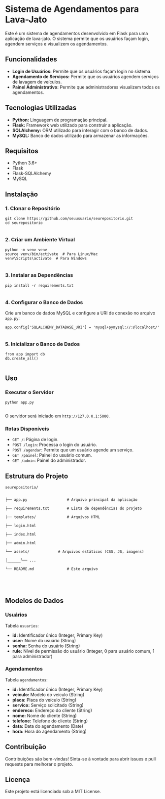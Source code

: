   <h1>Sistema de Agendamentos para Lava-Jato</h1>
    <p>Este é um sistema de agendamentos desenvolvido em Flask para uma aplicação de lava-jato. O sistema permite que os usuários façam login, agendem serviços e visualizem os agendamentos.</p>
    <h2>Funcionalidades</h2>
    <ul>
        <li><strong>Login de Usuários:</strong> Permite que os usuários façam login no sistema.</li>
        <li><strong>Agendamento de Serviços:</strong> Permite que os usuários agendem serviços de lavagem de veículos.</li>
        <li><strong>Painel Administrativo:</strong> Permite que administradores visualizem todos os agendamentos.</li>
    </ul>
    <h2>Tecnologias Utilizadas</h2>
    <ul>
        <li><strong>Python:</strong> Linguagem de programação principal.</li>
        <li><strong>Flask:</strong> Framework web utilizado para construir a aplicação.</li>
        <li><strong>SQLAlchemy:</strong> ORM utilizado para interagir com o banco de dados.</li>
        <li><strong>MySQL:</strong> Banco de dados utilizado para armazenar as informações.</li>
    </ul>
    <h2>Requisitos</h2>
    <ul>
        <li>Python 3.6+</li>
        <li>Flask</li>
        <li>Flask-SQLAlchemy</li>
        <li>MySQL</li>
    </ul>
    <h2>Instalação</h2>
    <h3>1. Clonar o Repositório</h3>
    <pre><code>git clone https://github.com/seuusuario/seurepositorio.git
cd seurepositorio
    </code></pre>
    <h3>2. Criar um Ambiente Virtual</h3>
    <pre><code>python -m venv venv
source venv/bin/activate  # Para Linux/Mac
venv\Scripts\activate  # Para Windows
    </code></pre>
    <h3>3. Instalar as Dependências</h3>
    <pre><code>pip install -r requirements.txt
    </code></pre>
    <h3>4. Configurar o Banco de Dados</h3>
    <p>Crie um banco de dados MySQL e configure a URI de conexão no arquivo <code>app.py</code>:</p>
    <pre><code>app.config['SQLALCHEMY_DATABASE_URI'] = 'mysql+pymysql://<usuario>:<senha>@localhost/<nome_do_banco>'
    </code></pre>
    <h3>5. Inicializar o Banco de Dados</h3>
    <pre><code>from app import db
db.create_all()
    </code></pre>
    <h2>Uso</h2>
    <h3>Executar o Servidor</h3>
    <pre><code>python app.py
    </code></pre>
    <p>O servidor será iniciado em <code>http://127.0.0.1:5000</code>.</p>
    <h3>Rotas Disponíveis</h3>
    <ul>
        <li><code>GET /</code>: Página de login.</li>
        <li><code>POST /login</code>: Processa o login do usuário.</li>
        <li><code>POST /agendar</code>: Permite que um usuário agende um serviço.</li>
        <li><code>GET /painel</code>: Painel do usuário comum.</li>
        <li><code>GET /admin</code>: Painel do administrador.</li>
    </ul>
    <h2>Estrutura do Projeto</h2>
    <pre><code>seurepositorio/
<p>
├── app.py                  # Arquivo principal da aplicação</br>
├── requirements.txt        # Lista de dependências do projeto</br>
├── templates/              # Arquivos HTML</br>
├── login.html</br>
├── index.html</br>
├── admin.html</br>
└── assets/             # Arquivos estáticos (CSS, JS, imagens)</br>
│______└── ...</br>
└── README.md               # Este arquivo</br>
</p>
    </code></pre>
    <h2>Modelos de Dados</h2>
    <h3>Usuários</h3>
    <p>Tabela <code>usuarios</code>:</p>
    <ul>
        <li><strong>id:</strong> Identificador único (Integer, Primary Key)</li>
        <li><strong>user:</strong> Nome do usuário (String)</li>
        <li><strong>senha:</strong> Senha do usuário (String)</li>
        <li><strong>rule:</strong> Nível de permissão do usuário (Integer, 0 para usuário comum, 1 para administrador)</li>
    </ul>
    <h3>Agendamentos</h3>
    <p>Tabela <code>agendamentos</code>:</p>
    <ul>
        <li><strong>id:</strong> Identificador único (Integer, Primary Key)</li>
        <li><strong>veiculo:</strong> Modelo do veículo (String)</li>
        <li><strong>placa:</strong> Placa do veículo (String)</li>
        <li><strong>servico:</strong> Serviço solicitado (String)</li>
        <li><strong>endereco:</strong> Endereço do cliente (String)</li>
        <li><strong>nome:</strong> Nome do cliente (String)</li>
        <li><strong>telefone:</strong> Telefone do cliente (String)</li>
        <li><strong>data:</strong> Data do agendamento (Date)</li>
        <li><strong>hora:</strong> Hora do agendamento (String)</li>
    </ul>
    <h2>Contribuição</h2>
    <p>Contribuições são bem-vindas! Sinta-se à vontade para abrir issues e pull requests para melhorar o projeto.</p>
    <h2>Licença</h2>
    <p>Este projeto está licenciado sob a MIT License.</p>